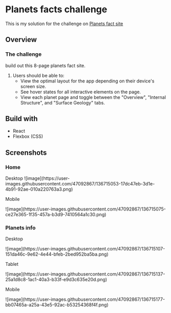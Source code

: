 <h1>Planets facts challenge</h1>
<p>This is my solution for the challenge on <a href="https://www.frontendmentor.io/challenges/planets-fact-site-gazqN8w_f" target="_blank">Planets fact site</a>
  
<h2>Overview</h2>
  <h3>The challenge</h3>
  <p>build out this 8-page planets fact site.</p>
  <ol>
    <li>Users should be able to:
      <ul>
        <li>View the optimal layout for the app depending on their device's screen size.</li>
        <li>See hover states for all interactive elements on the page.</li>
        <li>View each planet page and toggle between the "Overview", "Internal Structure", and "Surface Geology" tabs.</li>
      </ul>
    </li>
  </ol>
  
  <h2>Build with</h2>
   <ul>
    <li>React</li>
     <li>Flexbox (CSS)</li>
   </ul>
  
  <h2>Screenshots</h2>
   <h3>Home</h3>
   <p>Desktop</>
   ![image](https://user-images.githubusercontent.com/47092867/136715053-17dc47eb-3d1e-4b91-92ae-010a220763a3.png)
  <p>Mobile</p>
  ![image](https://user-images.githubusercontent.com/47092867/136715075-ce27e365-1f35-457a-b3d9-7410564a1c30.png)

<h3>Planets info</h3>
<p>Desktop</p>
![image](https://user-images.githubusercontent.com/47092867/136715107-151da46c-9e62-4e44-bfeb-2bed952ba5ba.png)

<p>Tablet</p>
![image](https://user-images.githubusercontent.com/47092867/136715137-25a1d8c8-1ac1-40a3-b33f-e9d3c635e20d.png)

<p>Mobile</p>
![image](https://user-images.githubusercontent.com/47092867/136715177-bb07465a-a25a-43e5-92ac-b53254368f4f.png)

